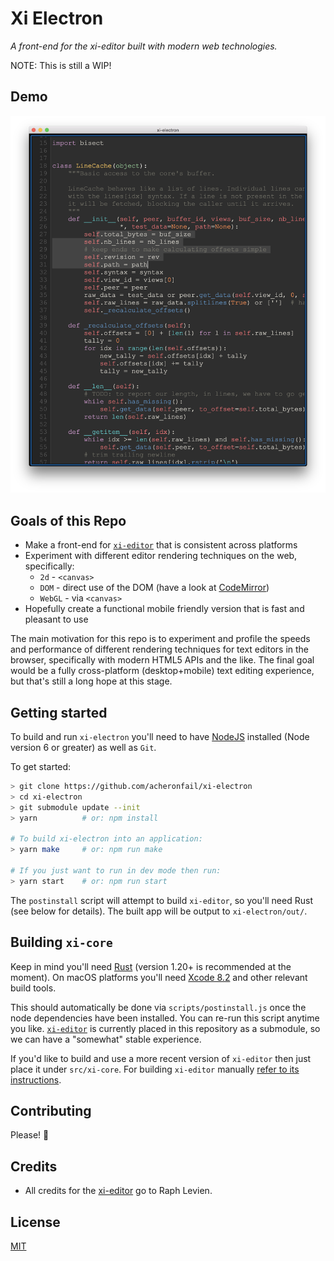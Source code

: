 # Xi Electron
_A front-end for the xi-editor built with modern web technologies._

NOTE: This is still a WIP!

## Demo

![canvas renderer](./doc/canvas.png)

## Goals of this Repo

* Make a front-end for [`xi-editor`](https://github.com/google/xi-editor) that is consistent across platforms
* Experiment with different editor rendering techniques on the web, specifically:
    - `2d` - `<canvas>`
    - `DOM` - direct use of the DOM (have a look at [CodeMirror](https://github.com/codemirror/codemirror))
    - `WebGL` - via `<canvas>`
* Hopefully create a functional mobile friendly version that is fast and pleasant to use

The main motivation for this repo is to experiment and profile the speeds and performance of different rendering techniques for text editors in the browser, specifically with modern HTML5 APIs and the like. The final goal would be a fully cross-platform (desktop+mobile) text editing experience, but that's still a long hope at this stage.

## Getting started

To build and run `xi-electron` you'll need to have [NodeJS](https://nodejs.org) installed (Node version 6 or greater) as well as `Git`.

To get started:

```bash
> git clone https://github.com/acheronfail/xi-electron
> cd xi-electron
> git submodule update --init
> yarn          # or: npm install

# To build xi-electron into an application:
> yarn make     # or: npm run make

# If you just want to run in dev mode then run:
> yarn start    # or: npm run start
```

The `postinstall` script will attempt to build `xi-editor`, so you'll need Rust (see below for details).
The built app will be output to `xi-electron/out/`.

## Building `xi-core`

Keep in mind you'll need [Rust](https://www.rust-lang.org/) (version 1.20+ is recommended at the moment). On macOS platforms you'll need [Xcode 8.2](https://developer.apple.com/xcode/) and other relevant build tools.

This should automatically be done via `scripts/postinstall.js` once the node dependencies have been installed. You can re-run this script anytime you like. [`xi-editor`](https://github.com/google/xi-editor) is currently placed in this repository as a submodule, so we can have a "somewhat" stable experience. 

If you'd like to build and use a more recent version of `xi-editor` then just place it under `src/xi-core`. For building `xi-editor` manually [refer to its instructions](https://github.com/google/xi-editor#building-the-core).

## Contributing

Please! 🙏

## Credits

* All credits for the [xi-editor](https://github.com/google/xi-editor) go to Raph Levien.

## License

[MIT](LICENSE)

<!-- 

# TODO for `xi-electron`

- [ ] figure out how to build small xi-core/xi-syntect-plugin libs??
- [ ] make nice debugging tasks/configurations for vscode
- [ ] re-factor to be more platform portable (hopefully generate nice libs for non-electron platforms)
- [ ] add in gutters
    - [ ] line numbers
    - [ ] gutter markers ?
    - [ ] click to select line
    - [ ] other gutter behaviour
- [ ] implement DOMView
- [ ] implement WebGLView

-->